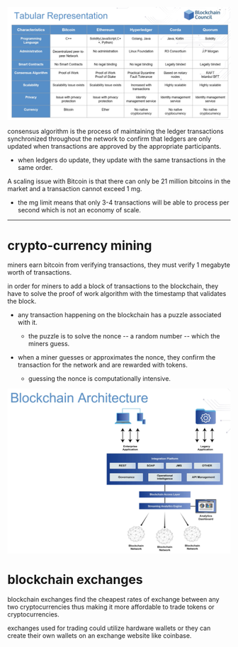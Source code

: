 ![](../../imgs/blockchain-ecosystem.png)

consensus algorithm is the process of maintaining the ledger transactions synchronized throughout the network to confirm that ledgers are only updated when transactions are approved by the appropriate participants.

- when ledgers do update, they update with the same transactions in the same order.

A scaling issue with Bitcoin is that there can only be 21 million bitcoins in the market and a transaction cannot exceed 1 mg.
- the mg limit means that only 3-4 transactions will be able to process per second which is not an economy of scale.

---

# crypto-currency mining

miners earn bitcoin from verifying transactions, they must verify 1 megabyte worth of transactions.

in order for miners to add a block of transactions to the blockchain, they have to solve the proof of work algorithm with the timestamp that validates the block.

- any transaction happening on the blockchain has a puzzle associated with it.

    - the puzzle is to solve the nonce -- a random number -- which the miners guess.

- when a miner guesses or approximates the nonce, they confirm the transaction for the network and are rewarded with tokens.

    - guessing the nonce is computationally intensive.

![](../../imgs/blockchain-architecture.png)

# blockchain exchanges 

blockchain exchanges find the cheapest rates of exchange between any two cryptocurrencies thus making it more affordable to trade tokens or cryptocurrencies.

exchanges used for trading could utilize hardware wallets or they can create their own wallets on an exchange website like coinbase.


